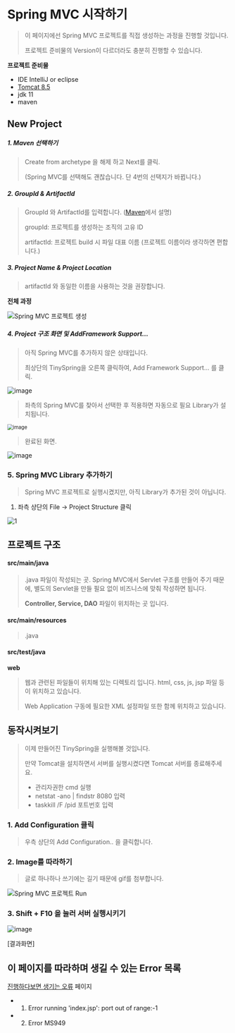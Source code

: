 # Spring MVC 시작하기

> 이 페이지에선 Spring MVC 프로젝트를 직접 생성하는 과정을 진행할 것입니다.
>
> 프로젝트 준비물의 Version이 다르더라도 충분히 진행할 수 있습니다.

**프로젝트 준비물**

- IDE IntelliJ or eclipse
- [Tomcat 8.5]() 
- jdk 11
- maven



## New Project

##### 1. Maven 선택하기

> Create from archetype 을 해제 하고 Next를 클릭.
>
> (Spring MVC를 선택해도 괜찮습니다. 단 4번의 선택지가 바뀝니다.)

##### 2. GroupId & ArtifactId

> GroupId 와 ArtifactId를 입력합니다.  ([Maven]()에서 설명)
>
> groupId: 프로젝트를 생성하는 조직의 고유 ID
>
> artifactId: 프로젝트 build 시 파일 대표 이름 (프로젝트 이름이라 생각하면 편합니다.)

##### 3. Project Name & Project Location

> artifactId 와 동일한 이름을 사용하는 것을 권장합니다.



**전체 과정**

![Spring MVC 프로젝트 생성](https://user-images.githubusercontent.com/22608825/98330834-9bddd600-203e-11eb-8abe-ec0b76ce1adc.gif)



##### 4. Project 구조 화면 및 AddFramework Support...

> 아직 Spring MVC를 추가하지 않은 상태입니다. 
>
> 최상단의 TinySpring을 오른쪽 클릭하여,  Add Framework Support... 를 클릭.

![image](https://user-images.githubusercontent.com/22608825/97992665-5941b100-1e26-11eb-98be-1b7267f87a23.png)

> 좌측의 Spring MVC를 찾아서 선택한 후 적용하면 자동으로 필요 Library가 설치됩니다.

<img src="https://user-images.githubusercontent.com/22608825/97993084-ec7ae680-1e26-11eb-9ba3-f8be838a23cc.png" alt="image" style="zoom:80%;" />



> 완료된 화면.

![image](https://user-images.githubusercontent.com/22608825/97993254-2815b080-1e27-11eb-8af7-fd234018ea73.png)



### 5. Spring MVC Library 추가하기

> Spring MVC 프로젝트로 실행시켰지만, 아직 Library가 추가된 것이 아닙니다.

1. 좌측 상단의 File -> Project Structure 클릭

![1](https://user-images.githubusercontent.com/22608825/98331381-cc723f80-203f-11eb-866d-d5fcd854aaf3.gif)



## 프로젝트 구조

#### src/main/java

> .java 파일이 작성되는 곳. Spring MVC에서 Servlet 구조를 만들어 주기 때문에, 별도의 Servlet을 만들 필요 없이 비즈니스에 맞춰 작성하면 됩니다.
>
> **Controller, Service, DAO** 파일이 위치하는 곳 입니다.

#### src/main/resources

> .java 

#### src/test/java



**web**

> 웹과 관련된 파일들이 위치해 있는 디렉토리 입니다. html, css, js, jsp 파일 등이 위치하고 있습니다.
>
> Web Application 구동에 필요한 XML 설정파일 또한 함께 위치하고 있습니다.



## 동작시켜보기

> 이제 만들어진 TinySpring을 실행해볼 것입니다.
>
> 만약 Tomcat을 설치하면서 서버를 실행시켰다면 Tomcat 서버를 종료해주세요.
>
> - 관리자권한 cmd 실행
> - netstat -ano | findstr 8080 입력
> - taskkill /F /pid 포트번호 입력



### 1. Add Configuration 클릭

> 우측 상단의 Add Configuration.. 을 클릭합니다.



### 2. Image를 따라하기

> 글로 하나하나 쓰기에는 길기 때문에 gif를 첨부합니다.

![Spring MVC 프로젝트 Run](https://user-images.githubusercontent.com/22608825/98331606-3f7bb600-2040-11eb-8200-3fa5a03735f3.gif)



### 3. Shift + F10 을 눌러 서버 실행시키기



![image](https://user-images.githubusercontent.com/22608825/98332910-fc6f1200-2042-11eb-84e8-e92c0e75d1d3.png)

[결과화면]



## 이 페이지를 따라하며 생길 수 있는 Error 목록

[진행하다보면 생기는 오류]() 페이지

- 1. Error running 'index.jsp': port out of range:-1
- 2. Error MS949